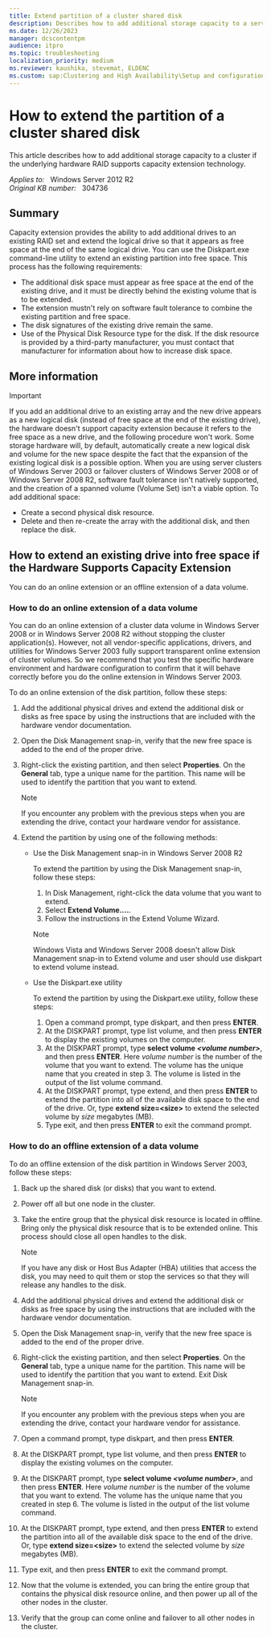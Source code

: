 ```yaml
---
title: Extend partition of a cluster shared disk
description: Describes how to add additional storage capacity to a server cluster if the underlying hardware RAID supports.
ms.date: 12/26/2023
manager: dcscontentpm
audience: itpro
ms.topic: troubleshooting
localization_priority: medium
ms.reviewer: kaushika, stevemat, ELDENC
ms.custom: sap:Clustering and High Availability\Setup and configuration of clustered services and applications, csstroubleshoot
---
```

# How to extend the partition of a cluster shared disk

This article describes how to add additional storage capacity to a cluster if the underlying hardware RAID supports capacity extension technology.

_Applies to:_ &nbsp; Windows Server 2012 R2  
_Original KB number:_ &nbsp; 304736

## Summary

Capacity extension provides the ability to add additional drives to an existing RAID set and extend the logical drive so that it appears as free space at the end of the same logical drive. You can use the Diskpart.exe command-line utility to extend an existing partition into free space. This process has the following requirements:

- The additional disk space must appear as free space at the end of the existing drive, and it must be directly behind the existing volume that is to be extended.
- The extension mustn't rely on software fault tolerance to combine the existing partition and free space.
- The disk signatures of the existing drive remain the same.
- Use of the Physical Disk Resource type for the disk. If the disk resource is provided by a third-party manufacturer, you must contact that manufacturer for information about how to increase disk space.

## More information

> [!IMPORTANT]
> If you add an additional drive to an existing array and the new drive appears as a new logical disk (instead of free space at the end of the existing drive), the hardware doesn't support capacity extension because it refers to the free space as a new drive, and the following procedure won't work. Some storage hardware will, by default, automatically create a new logical disk and volume for the new space despite the fact that the expansion of the existing logical disk is a possible option. When you are using server clusters of Windows Server 2003 or failover clusters of Windows Server 2008 or of Windows Server 2008 R2, software fault tolerance isn't natively supported, and the creation of a spanned volume (Volume Set) isn't a viable option. To add additional space:
>
> - Create a second physical disk resource.
> - Delete and then re-create the array with the additional disk, and then replace the disk.

## How to extend an existing drive into free space if the Hardware Supports Capacity Extension

You can do an online extension or an offline extension of a data volume.

### How to do an online extension of a data volume

You can do an online extension of a cluster data volume in Windows Server 2008 or in Windows Server 2008 R2 without stopping the cluster application(s). However, not all vendor-specific applications, drivers, and utilities for Windows Server 2003 fully support transparent online extension of cluster volumes. So we recommend that you test the specific hardware environment and hardware configuration to confirm that it will behave correctly before you do the online extension in Windows Server 2003.

To do an online extension of the disk partition, follow these steps:

1. Add the additional physical drives and extend the additional disk or disks as free space by using the instructions that are included with the hardware vendor documentation.
2. Open the Disk Management snap-in, verify that the new free space is added to the end of the proper drive.
3. Right-click the existing partition, and then select **Properties**. On the **General** tab, type a unique name for the partition. This name will be used to identify the partition that you want to extend.

    > [!NOTE]
    > If you encounter any problem with the previous steps when you are extending the drive, contact your hardware vendor for assistance.
4. Extend the partition by using one of the following methods:
   - Use the Disk Management snap-in in Windows Server 2008 R2

        To extend the partition by using the Disk Management snap-in, follow these steps:
        1. In Disk Management, right-click the data volume that you want to extend.
        2. Select **Extend Volume....**.
        3. Follow the instructions in the Extend Volume Wizard.

        > [!NOTE]
        > Windows Vista and Windows Server 2008 doesn't allow Disk Management snap-in to Extend volume and user should use diskpart to extend volume instead.

   - Use the Diskpart.exe utility

        To extend the partition by using the Diskpart.exe utility, follow these steps:
        1. Open a command prompt, type diskpart, and then press **ENTER**.
        2. At the DISKPART prompt, type list volume, and then press **ENTER** to display the existing volumes on the computer.
        3. At the DISKPART prompt, type **select volume *\<volume number>***, and then press **ENTER**. Here *volume number* is the number of the volume that you want to extend. The volume has the unique name that you created in step 3. The volume is listed in the output of the list volume command.
        4. At the DISKPART prompt, type extend, and then press **ENTER** to extend the partition into all of the available disk space to the end of the drive. Or, type **extend size=\<size>** to extend the selected volume by *size* megabytes (MB).
        5. Type exit, and then press **ENTER** to exit the command prompt.

### How to do an offline extension of a data volume

To do an offline extension of the disk partition in Windows Server 2003, follow these steps:

1. Back up the shared disk (or disks) that you want to extend.
2. Power off all but one node in the cluster.
3. Take the entire group that the physical disk resource is located in offline. Bring only the physical disk resource that is to be extended online. This process should close all open handles to the disk.

    > [!NOTE]
    > If you have any disk or Host Bus Adapter (HBA) utilities that access the disk, you may need to quit them or stop the services so that they will release any handles to the disk.
4. Add the additional physical drives and extend the additional disk or disks as free space by using the instructions that are included with the hardware vendor documentation.
5. Open the Disk Management snap-in, verify that the new free space is added to the end of the proper drive.
6. Right-click the existing partition, and then select **Properties**. On the **General** tab, type a unique name for the partition. This name will be used to identify the partition that you want to extend. Exit Disk Management snap-in.

    > [!NOTE]
    > If you encounter any problem with the previous steps when you are extending the drive, contact your hardware vendor for assistance.
7. Open a command prompt, type diskpart, and then press **ENTER**.
8. At the DISKPART prompt, type list volume, and then press **ENTER** to display the existing volumes on the computer.
9. At the DISKPART prompt, type **select volume *\<volume number>***, and then press **ENTER**. Here *volume number* is the number of the volume that you want to extend. The volume has the unique name that you created in step 6. The volume is listed in the output of the list volume command.
10. At the DISKPART prompt, type extend, and then press **ENTER** to extend the partition into all of the available disk space to the end of the drive. Or, type **extend size=\<size>** to extend the selected volume by *size* megabytes (MB).
11. Type exit, and then press **ENTER** to exit the command prompt.
12. Now that the volume is extended, you can bring the entire group that contains the physical disk resource online, and then power up all of the other nodes in the cluster.
13. Verify that the group can come online and failover to all other nodes in the cluster.
